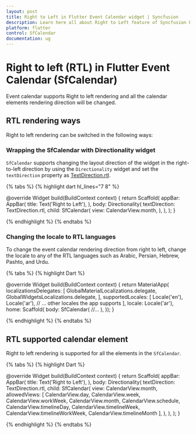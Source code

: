 ```yaml
---
layout: post
title: Right to Left in Flutter Event Calendar widget | Syncfusion
description: Learn here all about Right to Left feature of Syncfusion Flutter Event Calendar (SfCalendar) widget and more.
platform: flutter
control: SfCalendar
documentation: ug
---
```


# Right to left (RTL) in Flutter Event Calendar (SfCalendar)
Event calendar supports Right to left rendering and all the calendar elements rendering direction will be changed.

## RTL rendering ways
Right to left rendering can be switched in the following ways:

### Wrapping the SfCalendar with Directionality widget
`SfCalendar` supports changing the layout direction of the widget in the right-to-left direction by using the `Directionality` widget and set the `textDirection` property as [TextDirection.rtl](https://api.flutter.dev/flutter/dart-ui/TextDirection.html).

{% tabs %}
{% highlight dart hl_lines="7 8" %}

@override
Widget build(BuildContext context) {
       return Scaffold(
           appBar: AppBar(
               title: Text('Right to Left'),
           ),
           body: Directionality(
               textDirection: TextDirection.rtl,
               child: SfCalendar(
               view: CalendarView.month,
           ),
       ),
   );
}
   
{% endhighlight %}
{% endtabs %}

### Changing the locale to RTL languages
To change the event calendar rendering direction from right to left, change the locale to any of the RTL languages such as Arabic, Persian, Hebrew, Pashto, and Urdu.

{% tabs %}
{% highlight Dart %}

@override
Widget build(BuildContext context) {
return MaterialApp(
	localizationsDelegates: [
	  GlobalMaterialLocalizations.delegate,
	  GlobalWidgetsLocalizations.delegate,
	],
	supportedLocales: <Locale>[
	  Locale('en'),
	  Locale('ar'),
	  // ... other locales the app supports
	],
	locale: Locale('ar'),
	home: Scaffold(
	  body: SfCalendar(
		  //...
		  ),
	));
}

	
{% endhighlight %}
{% endtabs %}


## RTL supported calendar element
Right to left rendering is supported for all the elements in the `SfCalendar`.


{% tabs %}
{% highlight Dart %}

@override
Widget build(BuildContext context) {
  return Scaffold(
    appBar: AppBar(
      title: Text('Right to Left'),
    ),
    body: Directionality(
      textDirection: TextDirection.rtl,
      child: SfCalendar(
        view: CalendarView.month,
        allowedViews: [
          CalendarView.day,
          CalendarView.week,
          CalendarView.workWeek,
          CalendarView.month,
          CalendarView.schedule,
          CalendarView.timelineDay,
          CalendarView.timelineWeek,
          CalendarView.timelineWorkWeek,
          CalendarView.timelineMonth
        ],
      ),
    ),
  );
}

   
{% endhighlight %}
{% endtabs %}
